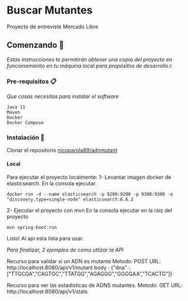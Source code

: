 # Buscar Mutantes

Proyecto de entreviste Mercado Libre

## Comenzando 🚀

_Estas instrucciones te permitirán obtener una copia del proyecto en funcionamiento en tu máquina local para propósitos de desarrollo.r._

### Pre-requisitos 📋

_Que cosas necesitas para instalar el software_

```
Java 11
Maven 
Docker
Docker Compose
```

### Instalación 🔧
Clonar el repositorio [nicoparola89/adnmutant](https://github.com/nicoparola89/adnmutant)
#### Local

Para ejecutar el proyecto localmente:
1- Levantar imagen docker de elasticsearch.
En la consola ejecutar.

```
docker run -d --name elasticsearch -p 9200:9200 -p 9300:9300 -e "discovery.type=single-node" elasticsearch:6.6.2
```
2- Ejecutar el proyecto con mvn
En la consola ejecutar en la raiz del proyecto 

```
mvn spring-boot:run
```
Listo! Al api esta lista para usar.



_Para finalizar, 2 ejemplos de como utlizar la API_

Recurso para validar si un ADN es mutante
Metodo: POST
URL: http://localhost:8080/api/v1/mutant
body : {"dna" : ["TTGCGA","CAGTGC","TTATGG","AGAGGG","GGGGAA","TCACTG"]}



Recurso para ver las estadisticas de ADNS mutantes.
Metodo: GET
URL: http://localhost:8080/api/v1/stats